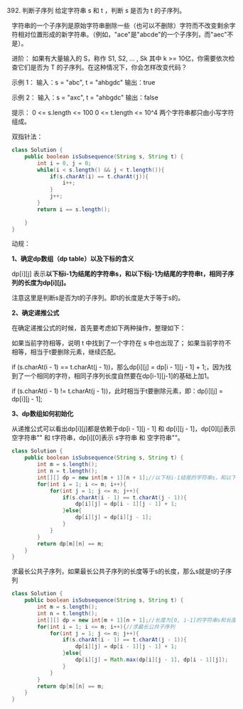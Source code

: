 

392. 判断子序列
给定字符串 s 和 t ，判断 s 是否为 t 的子序列。

字符串的一个子序列是原始字符串删除一些（也可以不删除）字符而不改变剩余字符相对位置形成的新字符串。（例如，"ace"是"abcde"的一个子序列，而"aec"不是）。

进阶：
如果有大量输入的 S，称作 S1, S2, ... , Sk 其中 k >= 10亿，你需要依次检查它们是否为 T 的子序列。在这种情况下，你会怎样改变代码？ 

示例 1：
输入：s = "abc", t = "ahbgdc"
输出：true

示例 2：
输入：s = "axc", t = "ahbgdc"
输出：false

提示：
0 <= s.length <= 100
0 <= t.length <= 10^4
两个字符串都只由小写字符组成。

双指针法：
```java
class Solution {
    public boolean isSubsequence(String s, String t) {
        int i = 0, j = 0;
        while(i < s.length() && j < t.length()){
            if(s.charAt(i) == t.charAt(j)){
                i++;
            }
            j++;
        }
        return i == s.length();
        
    }
}
```
动规：

**1、确定dp数组（dp table）以及下标的含义**

dp[i][j] 表示**以下标i-1为结尾的字符串s，和以下标j-1为结尾的字符串t，相同子序列的长度为dp[i][j]。**

注意这里是判断s是否为t的子序列。即t的长度是大于等于s的。

**2、确定递推公式**

在确定递推公式的时候，首先要考虑如下两种操作，整理如下：

如果当前字符相等，说明 t 中找到了一个字符在 s 中也出现了；
如果当前字符不相等，相当于t要删除元素，继续匹配。

if (s.charAt(i - 1) == t.charAt(j - 1))，那么dp[i][j] = dp[i - 1][j - 1] + 1;，因为找到了一个相同的字符，相同子序列长度自然要在dp[i-1][j-1]的基础上加1。

if (s.charAt(i - 1) != t.charAt(j - 1))，此时相当于t要删除元素，即：dp[i][j] = dp[i][j - 1];

**3、dp数组如何初始化**

从递推公式可以看出dp[i][j]都是依赖于dp[i - 1][j - 1] 和 dp[i][j - 1]，dp[0][j]表示 空字符串"" 和 t字符串，dp[i][0]表示 s字符串 和 空字符串""。
```java
class Solution {
    public boolean isSubsequence(String s, String t) {
        int m = s.length();
        int n = t.length();
        int[][] dp = new int[m + 1][n + 1];//以下标i-1结尾的字符串s，和以下标j-1结尾的字符串t，相同子序列长度为dp[i][j]
        for(int i = 1; i <= m; i++){
            for(int j = 1; j <= n; j++){
                if(s.charAt(i - 1) == t.charAt(j - 1)){
                    dp[i][j] = dp[i - 1][j - 1] + 1;
                }else{
                    dp[i][j] = dp[i][j - 1];
                }
            }
        }
        return dp[m][n] == m;
    }
}
```
求最长公共子序列，如果最长公共子序列的长度等于s的长度，那么s就是t的子序列
```java
class Solution {
    public boolean isSubsequence(String s, String t) {
        int m = s.length();
        int n = t.length();
        int[][] dp = new int[m + 1][n + 1];//长度为[0, i-1]的字符串s和长度为[0, j-1]的字符串t的最长公共子序列是dp[i][j]
        for(int i = 1; i <= m; i++){//求最长公共子序列
            for(int j = 1; j <= n; j++){
                if(s.charAt(i - 1) == t.charAt(j - 1)){
                    dp[i][j] = dp[i - 1][j - 1] + 1;
                }else{
                    dp[i][j] = Math.max(dp[i][j - 1], dp[i - 1][j]);
                }
            }
        }
        return dp[m][n] == m;
    }
}
```